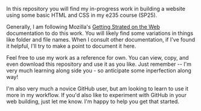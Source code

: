 In this repository you will find my in-progress work in building a website using some basic HTML and CSS in my e235 course (SP25).

Generally, I am following Mozilla's [Getting Strated on the Web](https://developer.mozilla.org/en-US/docs/Learn_web_development/Getting_started) documentation to do this work. You will likely find some variations in things like folder and file names. When I consult other documentation, if I've found it helpful, I'll try to make a point to document it here. 

Feel free to use my work as a reference for own. You can view, copy, and even download this repository and use it as you like. Just remember -- I'm very much learning along side you - so anticipate some inperfection along way!

I'm also very much a novice GitHub user, but am looking to learn to use it more in my workflow. If you'd also like to experiment with GitHub in your web building, just let me know. I'm happy to help you get that started. 
